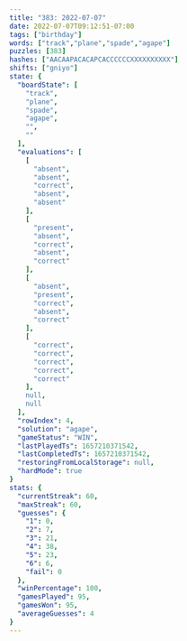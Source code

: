 ```yaml
---
title: "383: 2022-07-07"
date: 2022-07-07T09:12:51-07:00
tags: ["birthday"]
words: ["track","plane","spade","agape"]
puzzles: [383]
hashes: ["AACAAPACACAPCACCCCCCXXXXXXXXXX"]
shifts: ["gniyo"]
state: {
  "boardState": [
    "track",
    "plane",
    "spade",
    "agape",
    "",
    ""
  ],
  "evaluations": [
    [
      "absent",
      "absent",
      "correct",
      "absent",
      "absent"
    ],
    [
      "present",
      "absent",
      "correct",
      "absent",
      "correct"
    ],
    [
      "absent",
      "present",
      "correct",
      "absent",
      "correct"
    ],
    [
      "correct",
      "correct",
      "correct",
      "correct",
      "correct"
    ],
    null,
    null
  ],
  "rowIndex": 4,
  "solution": "agape",
  "gameStatus": "WIN",
  "lastPlayedTs": 1657210371542,
  "lastCompletedTs": 1657210371542,
  "restoringFromLocalStorage": null,
  "hardMode": true
}
stats: {
  "currentStreak": 60,
  "maxStreak": 60,
  "guesses": {
    "1": 0,
    "2": 7,
    "3": 21,
    "4": 38,
    "5": 23,
    "6": 6,
    "fail": 0
  },
  "winPercentage": 100,
  "gamesPlayed": 95,
  "gamesWon": 95,
  "averageGuesses": 4
}
---
```


<!-- more -->
